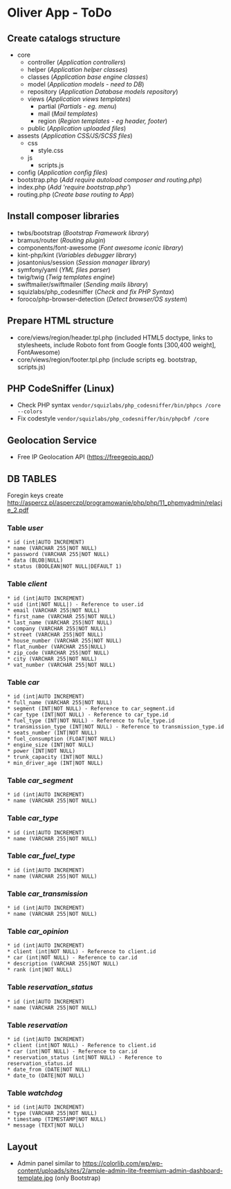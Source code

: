 # Oliver App - ToDo

## Create catalogs structure
* core
    * controller (_Application controllers_)
    * helper (_Application helper classes_)
    * classes (_Application base engine classes_)
    * model (_Application models - need to DB_)
    * repository (_Application Database models repository_)
    * views (_Application views templates_)
        * partial (_Partials - eg. menu_)
        * mail (_Mail templates_)
        * region (_Region templates - eg header, footer_)
    * public (_Application uploaded files_)
* assests (_Application CSS/JS/SCSS files_)
    * css
        * style.css 
    * js
        * scripts.js 
* config (_Application config files_)
* bootstrap.php (_Add require autoload composer and routing.php_)
* index.php (_Add 'require bootstrap.php'_)
* routing.php (_Create base routing to App_)

## Install composer libraries
- twbs/bootstrap (_Bootstrap Framework library_)
- bramus/router (_Routing plugin_)
- components/font-awesome (_Font awesome iconic library_)
- kint-php/kint (_Variables debugger library_)
- josantonius/session (_Session manager library_)
- symfony/yaml (_YML files parser_)
- twig/twig (_Twig templates engine_)
- swiftmailer/swiftmailer (_Sending mails library_)
- squizlabs/php_codesniffer (_Check and fix PHP Syntax_)
- foroco/php-browser-detection (_Detect browser/OS system_)

## Prepare HTML structure
* core/views/region/header.tpl.php (included HTML5 doctype, links to stylesheets, include Roboto font from Google fonts [300,400 weight], FontAwesome)
* core/views/region/footer.tpl.php (include scripts eg. bootstrap, scripts.js)

## PHP CodeSniffer (Linux)
* Check PHP syntax
```vendor/squizlabs/php_codesniffer/bin/phpcs /core --colors```
* Fix codestyle
```vendor/squizlabs/php_codesniffer/bin/phpcbf /core```

## Geolocation Service
* Free IP Geolocation API (https://freegeoip.app/)

## DB TABLES
Foregin keys create 
http://aspercz.pl/asperczpl/programowanie/php/php/11_phpmyadmin/relacje_2.pdf

### Table _user_
```
* id (int|AUTO INCREMENT)
* name (VARCHAR 255|NOT NULL)
* password (VARCHAR 255|NOT NULL)
* data (BLOB|NULL)
* status (BOOLEAN|NOT NULL|DEFAULT 1)
```
### Table _client_
```
* id (int|AUTO INCREMENT)
* uid (int|NOT NULL|) - Reference to user.id
* email (VARCHAR 255|NOT NULL)
* first_name (VARCHAR 255|NOT NULL)
* last_name (VARCHAR 255|NOT NULL)
* company (VARCHAR 255|NOT NULL)
* street (VARCHAR 255|NOT NULL)
* house_number (VARCHAR 255|NOT NULL)
* flat_number (VARCHAR 255|NULL)
* zip_code (VARCHAR 255|NOT NULL)
* city (VARCHAR 255|NOT NULL)
* vat_number (VARCHAR 255|NOT NULL)
```

### Table _car_
```
* id (int|AUTO INCREMENT)
* full_name (VARCHAR 255|NOT NULL)
* segment (INT|NOT NULL) - Reference to car_segment.id
* car_type (INT|NOT NULL) - Reference to car_type.id
* fuel_type (INT|NOT NULL) - Reference to fule_type.id
* transmission_type (INT|NOT NULL) - Reference to transmission_type.id
* seats_number (INT|NOT NULL)
* fuel_consumption (FLOAT|NOT NULL)
* engine_size (INT|NOT NULL)
* power (INT|NOT NULL)
* trunk_capacity (INT|NOT NULL)
* min_driver_age (INT|NOT NULL)
```

### Table _car_segment_
```
* id (int|AUTO INCREMENT)
* name (VARCHAR 255|NOT NULL)
```

### Table _car_type_
```
* id (int|AUTO INCREMENT)
* name (VARCHAR 255|NOT NULL)
```

### Table _car_fuel_type_
```
* id (int|AUTO INCREMENT)
* name (VARCHAR 255|NOT NULL)
```

### Table _car_transmission_
```
* id (int|AUTO INCREMENT)
* name (VARCHAR 255|NOT NULL)
```

### Table _car_opinion_
```
* id (int|AUTO INCREMENT)
* client (int|NOT NULL) - Reference to client.id
* car (int|NOT NULL) - Reference to car.id
* description (VARCHAR 255|NOT NULL)
* rank (int|NOT NULL)
```

### Table _reservation_status_
```
* id (int|AUTO INCREMENT)
* name (VARCHAR 255|NOT NULL)
```

### Table _reservation_
```
* id (int|AUTO INCREMENT)
* client (int|NOT NULL) - Reference to client.id
* car (int|NOT NULL) - Reference to car.id
* reservation_status (int|NOT NULL) - Reference to reservation_status.id
* date_from (DATE|NOT NULL)
* date_to (DATE|NOT NULL)
```

### Table _watchdog_
```
* id (int|AUTO INCREMENT)
* type (VARCHAR 255|NOT NULL)
* timestamp (TIMESTAMP|NOT NULL)
* message (TEXT|NOT NULL)
```

## Layout
* Admin panel similar to https://colorlib.com/wp/wp-content/uploads/sites/2/ample-admin-lite-freemium-admin-dashboard-template.jpg (only Bootstrap)
